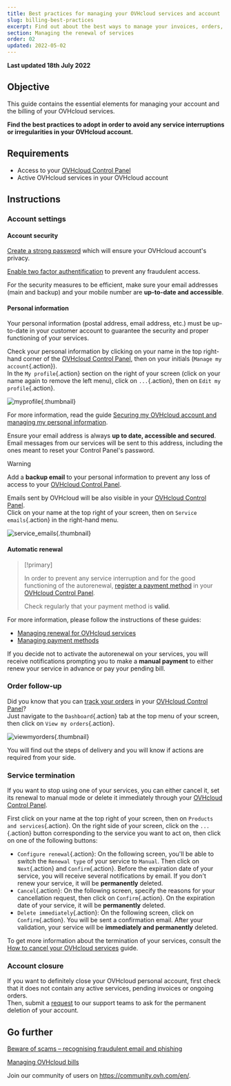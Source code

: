 ```yaml
---
title: Best practices for managing your OVHcloud services and account
slug: billing-best-practices
excerpt: Find out about the best ways to manage your invoices, orders, payment methods and account
section: Managing the renewal of services
order: 02
updated: 2022-05-02
---
```


**Last updated 18th July 2022**

## Objective

This guide contains the essential elements for managing your account and the billing of your OVHcloud services.

**Find the best practices to adopt in order to avoid any service interruptions or irregularities in your OVHcloud account.**

## Requirements

- Access to your [OVHcloud Control Panel](https://ca.ovh.com/auth/?action=gotomanager&from=https://www.ovh.com/world/&ovhSubsidiary=we)
- Active OVHcloud services in your OVHcloud account 

## Instructions

### Account settings

#### Account security

[Create a strong password](https://docs.ovh.com/us/en/customer/manage-password/#generate-a-strong-password) which will ensure your OVHcloud account's privacy.

[Enable two factor authentification](https://docs.ovh.com/us/en/customer/secure-account-with-2FA/) to prevent any fraudulent access.

For the security measures to be efficient, make sure your email addresses (main and backup) and your mobile number are **up-to-date and accessible**.

#### Personal information

Your personal information (postal address, email address, etc.) must be up-to-date in your customer account to guarantee the security and proper functioning of your services.

Check your personal information by clicking on your name in the top right-hand corner of the [OVHcloud Control Panel](https://ca.ovh.com/auth/?action=gotomanager&from=https://www.ovh.com/world/&ovhSubsidiary=we), then on your initials (`Manage my account`{.action}).<br>
In the `My profile`{.action} section on the right of your screen (click on your name again to remove the left menu), click on `...`{.action}, then on `Edit my profile`{.action}.

![myprofile](images/myprofile.png){.thumbnail}

For more information, read the guide [Securing my OVHcloud account and managing my personal information](https://docs.ovh.com/us/en/customer/all-about-your-username/#how-to-manage-your-personal-details).

Ensure your email address is always **up to date, accessible and secured**. Email messages from our services will be sent to this address, including the ones meant to reset your Control Panel's password.

> [!warning]
>
> Add a **backup email** to your personal information to prevent any loss of access to your [OVHcloud Control Panel](https://ca.ovh.com/auth/?action=gotomanager&from=https://www.ovh.com/world/&ovhSubsidiary=we).
>

Emails sent by OVHcloud will be also visible in your [OVHcloud Control Panel](https://ca.ovh.com/auth/?action=gotomanager&from=https://www.ovh.com/world/&ovhSubsidiary=we).<br>
Click on your name at the top right of your screen, then on `Service emails`{.action} in the right-hand menu.

![service_emails](images/service_emails.png){.thumbnail}

#### Automatic renewal

> [!primary]
>
> In order to prevent any service interruption and for the good functioning of the autorenewal, [register a payment method](https://docs.ovh.com/us/en/billing/manage-payment-methods/) in your [OVHcloud Control Panel](https://ca.ovh.com/auth/?action=gotomanager&from=https://www.ovh.com/world/&ovhSubsidiary=we).
>
> Check regularly that your payment method is **valid**.
>

For more information, please follow the instructions of these guides:

- [Managing renewal for OVHcloud services](https://docs.ovh.com/us/en/billing/how-to-use-automatic-renewal-at-ovh/)
- [Managing payment methods](https://docs.ovh.com/us/en/billing/manage-payment-methods/)

If you decide not to activate the autorenewal on your services, you will receive notifications prompting you to make a **manual payment** to either renew your service in advance or pay your pending bill.

### Order follow-up

Did you know that you can [track your orders](https://docs.ovh.com/gb/en/billing/managing-ovh-orders/) in your [OVHcloud Control Panel](https://ca.ovh.com/auth/?action=gotomanager&from=https://www.ovh.com/world/&ovhSubsidiary=we)? <br>
Just navigate to the `Dashboard`{.action} tab at the top menu of your screen, then click on `View my orders`{.action}.

![viewmyorders](images/viewmyorders.png){.thumbnail}

You will find out the steps of delivery and you will know if actions are required from your side.

### Service termination

If you want to stop using one of your services, you can either cancel it, set its renewal to manual mode or delete it immediately through your [OVHcloud Control Panel](https://ca.ovh.com/auth/?action=gotomanager&from=https://www.ovh.com/world/&ovhSubsidiary=we).

First click on your name at the top right of your screen, then on `Products and services`{.action}. On the right side of your screen, click on the `...`{.action} button corresponding to the service you want to act on, then click on one of the following buttons:

- `Configure renewal`{.action}: On the following screen, you'll be able to switch the `Renewal type` of your service to `Manual`. Then click on `Next`{.action} and `Confirm`{.action}. Before the expiration date of your service, you will receive several notifications by email. If you don't renew your service, it will be **permanently** deleted.
- `Cancel`{.action}: On the following screen, specify the reasons for your cancellation request, then click on `Confirm`{.action}. On the expiration date of your service, it will be **permanently** deleted.
- `Delete immediately`{.action}: On the following screen, click on `Confirm`{.action}. You will be sent a confirmation email. After your validation, your service will be **immediately and permanently** deleted.

To get more information about the termination of your services, consult the [How to cancel your OVHcloud services](https://docs.ovh.com/us/en/billing/how-to-cancel-your-services/) guide.

### Account closure

If you want to definitely close your OVHcloud personal account, first check that it does not contain any active services, pending invoices or ongoing orders.<br>
Then, submit a [request](https://ca.ovh.com/manager/#/dedicated/support/tickets/new) to our support teams to ask for the permanent deletion of your account.

## Go further <a name="gofurther"></a>

[Beware of scams – recognising fraudulent email and phishing](https://docs.ovh.com/us/en/customer/scams-fraud-phishing/)

[Managing OVHcloud bills](https://docs.ovh.com/us/en/billing/manage-ovh-bills/)

Join our community of users on <https://community.ovh.com/en/>.
